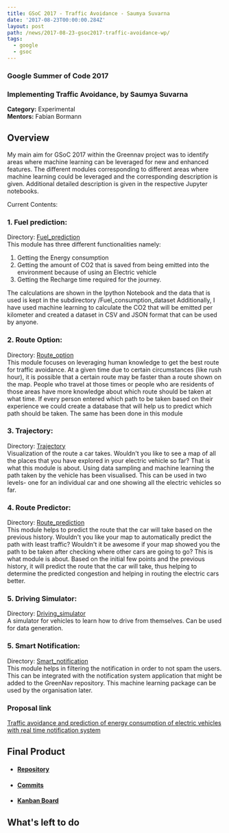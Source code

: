 ```yaml
---
title: GSoC 2017 - Traffic Avoidance - Saumya Suvarna
date: '2017-08-23T00:00:00.284Z'
layout: post
path: /news/2017-08-23-gsoc2017-traffic-avoidance-wp/
tags:
  - google
  - gsoc
---
```


### Google Summer of Code 2017
### Implementing Traffic Avoidance, by Saumya Suvarna

**Category:** Experimental  
**Mentors:** Fabian Bormann

## Overview

My main aim for GSoC 2017 within the Greennav project was to identify areas where machine learning can be leveraged for new and enhanced features. The different modules corresponding to different areas where machine learning could be leveraged and the corresponding description is given. Additional detailed description is given in the respective Jupyter notebooks.

Current Contents:
### 1. Fuel prediction:

Directory: [Fuel_prediction](https://github.com/Greennav/machine-learning/tree/master/Fuel_prediction) <br>
This module has three different functionalities namely:

1. Getting the Energy consumption
2. Getting the amount of CO2 that is saved from being emitted into the environment     because of using an Electric vehicle
3. Getting the Recharge time required for the journey.

The calculations are shown in the Ipython Notebook and the data that is used is kept in the subdirectory /Fuel_consumption_dataset
Additionally, I have used machine learning to calculate the CO2 that will be emitted per kilometer and created a dataset in CSV and JSON format that can be used by anyone.


### 2. Route Option:

Directory: [Route_option](https://github.com/Greennav/machine-learning/tree/master/Route_option)<br>
This module focuses on leveraging human knowledge to get the best route for traffic avoidance. At a  given time due to certain circumstances (like rush hour), it is possible that a certain route may be faster than a route shown on the map. People who travel at those times or people who are residents of those areas have more knowledge about which route should be taken at what time. If every person entered which path to be taken based on their experience we could create a database that will help us to predict which path should be taken. The same has been done in this module

### 3. Trajectory:

Directory: [Trajectory](https://github.com/Greennav/machine-learning/tree/master/Trajectory)<br>
Visualization of the route a car takes. Wouldn't you like to see a map of all the places that you have explored in your electric vehicle so far? That is what this module is about. Using data sampling and machine learning the path taken by the vehicle has been visualised. This can be used in two levels- one for an individual car and one showing all the electric vehicles so far. 

### 4. Route Predictor:

Directory: [Route_prediction](https://github.com/Greennav/machine-learning/tree/master/Route_prediction)<br>
This module helps to predict the route that the car will take based on the previous history. Wouldn't you like your map to automatically predict the path with least traffic? Wouldn't it be awesome if your map showed you the path to be taken after checking where other cars are going to go? This is what module is about. Based on the initial few points and the previous history, it will predict the route that the car will take, thus helping to determine the predicted congestion and helping in routing the electric cars better.

### 5. Driving Simulator:

Directory: [Driving_simulator](https://github.com/Greennav/machine-learning/tree/master/Driving_simulator)<br>
A simulator for vehicles to learn how to drive from themselves. Can be used for data generation.

### 5. Smart Notification:

Directory: [Smart_notification](https://github.com/Greennav/machine-learning/tree/master/Smart_notification)<br>
This module helps in filtering the notification in order to not spam the users. This can be integrated with the notification system application that might be added to the GreenNav repository. This machine learning package can be used by the organisation later.

### Proposal link

[Traffic avoidance and prediction of energy consumption of electric vehicles with real time notification system](https://github.com/Greennav/greennav.github.io/files/1253903/Saumya_Suvarna_Proposal_GSoC2017.pdf)

## Final Product

  * #### [Repository](https://github.com/Greennav/machine-learning)

  * #### [Commits](https://github.com/Greennav/machine-learning/commits/master)

  * #### [Kanban Board](https://github.com/orgs/Greennav/projects/5)

## What's left to do

